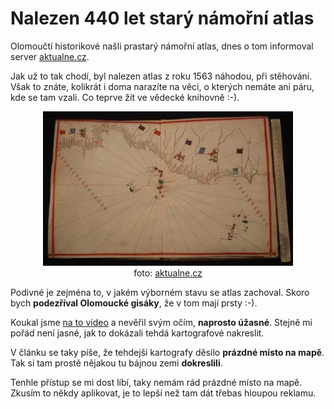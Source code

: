 <!--
title : Nalezen 440 let starý námořní atlas
author : Roman Ožana <ozana@omdesign.cz>
date : 21.2.2007 22:11:45
tags : mapy
-->

# Nalezen 440 let starý námořní atlas

Olomoučtí historikové našli prastarý námořní atlas, dnes o tom informoval server [aktualne.cz][1].

Jak už to tak chodí, byl nalezen atlas z roku 1563 náhodou, při stěhování. Však to znáte, kolikrát i doma narazíte na věci, o kterých nemáte ani páru, kde se tam vzali. Co teprve žít ve vědecké knihovně :-).

<p style="TEXT-ALIGN: center">
  <img src="namorniatlas.jpg" style="DISPLAY: inline; WIDTH: 400px; HEIGHT: 247px" title="Namorni Atlas - Ukázka" height="247" width="400" alt="Namorni Atlas - Ukázka" /><br />foto: <a href="http://aktualne.centrum.cz/domaci/zdravi-skola-spolecnost/foto.phtml?gid=2121&cid=360460&t=&off=0&id=72424#big-img">aktualne.cz</a>
</p>

Podivné je zejména to, v jakém výborném stavu se atlas zachoval. Skoro bych **podezříval Olomoucké gisáky**, že v tom mají prsty :-).

Koukal jsme [na to video][2] a nevěřil svým očím, **naprosto úžasné**. Stejně mi pořád není jasné, jak to dokázali tehdá kartografové nakreslit.

V článku se taky píše, že tehdejší kartografy děsilo **prázdné místo na mapě**. Tak si tam prostě nějakou tu bájnou zemi **dokreslili**.

Tenhle přístup se mi dost líbí, taky nemám rád prázdné místo na mapě. Zkusím to někdy aplikovat, je to lepší než tam dát třebas hloupou reklamu.

 [1]: http://aktualne.centrum.cz/domaci/zdravi-skola-spolecnost/clanek.phtml?id=360460 "Unikát. Česko má 440 let starý atlas"
 [2]: http://aktualne.centrum.cz/domaci/zdravi-skola-spolecnost/clanek.phtml?id=360460 "Video je obsaženo v článku aktualne.cz"